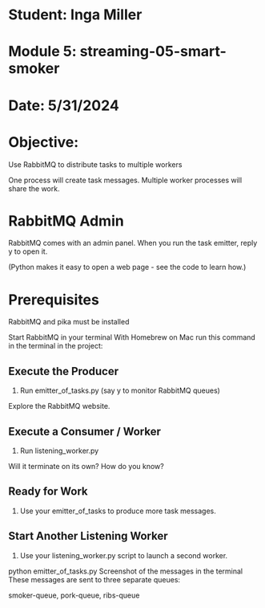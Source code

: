 # Student: Inga Miller
# Module 5: streaming-05-smart-smoker
# Date: 5/31/2024


# Objective:
Use RabbitMQ to distribute tasks to multiple workers

One process will create task messages. Multiple worker processes will share the work.

# RabbitMQ Admin
RabbitMQ comes with an admin panel. When you run the task emitter, reply y to open it.

(Python makes it easy to open a web page - see the code to learn how.)

# Prerequisites
RabbitMQ and pika must be installed

Start RabbitMQ in your terminal
With Homebrew on Mac run this command in the terminal in the project:

## Execute the Producer

1. Run emitter_of_tasks.py (say y to monitor RabbitMQ queues)

Explore the RabbitMQ website.

## Execute a Consumer / Worker

1. Run listening_worker.py

Will it terminate on its own? How do you know? 

## Ready for Work

1. Use your emitter_of_tasks to produce more task messages.

## Start Another Listening Worker 

1. Use your listening_worker.py script to launch a second worker. 

python emitter_of_tasks.py
Screenshot of the messages in the terminal
These messages are sent to three separate queues:

smoker-queue, pork-queue, ribs-queue
